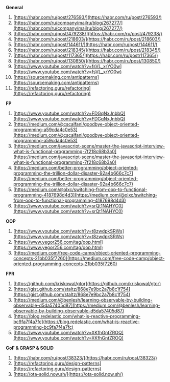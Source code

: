**General**

1. [https://habr.com/ru/post/276593/](https://habr.com/ru/post/276593/)
2. [https://habr.com/ru/company/mailru/blog/267277/](https://habr.com/ru/company/mailru/blog/267277/)
3. [https://habr.com/ru/post/479238/](https://habr.com/ru/post/479238/)
4. [https://habr.com/ru/post/218603/](https://habr.com/ru/post/218603/)
5. [https://habr.com/ru/post/144611/](https://habr.com/ru/post/144611/)
6. [https://habr.com/ru/post/218345/](https://habr.com/ru/post/218345/)
7. [https://habr.com/ru/post/117365/](https://habr.com/ru/post/117365/)
8. [https://habr.com/ru/post/130850/](https://habr.com/ru/post/130850/)
9. [https://www.youtube.com/watch?v=fsVL_xrYO0w](https://www.youtube.com/watch?v=fsVL_xrYO0w)
10. [https://sourcemaking.com/antipatterns](https://sourcemaking.com/antipatterns)
11. [https://refactoring.guru/refactoring](https://refactoring.guru/refactoring)

**FP**

1. [https://www.youtube.com/watch?v=FDGqNxJnbbQ](https://www.youtube.com/watch?v=FDGqNxJnbbQ)
2. [https://medium.com/@cscalfani/goodbye-object-oriented-programming-a59cda4c0e53](https://medium.com/@cscalfani/goodbye-object-oriented-programming-a59cda4c0e53)
3. [https://medium.com/javascript-scene/master-the-javascript-interview-what-is-functional-programming-7f218c68b3a0](https://medium.com/javascript-scene/master-the-javascript-interview-what-is-functional-programming-7f218c68b3a0)
4. [https://medium.com/better-programming/object-oriented-programming-the-trillion-dollar-disaster-92a4b666c7c7](https://medium.com/better-programming/object-oriented-programming-the-trillion-dollar-disaster-92a4b666c7c7)
5. [https://medium.com/@olxc/switching-from-oop-to-functional-programming-4187698d4d3](https://medium.com/@olxc/switching-from-oop-to-functional-programming-4187698d4d3)
6. [https://www.youtube.com/watch?v=srQt1NAHYC0](https://www.youtube.com/watch?v=srQt1NAHYC0)

**OOP**

1. [https://www.youtube.com/watch?v=t8zwdpkSRWs](https://www.youtube.com/watch?v=t8zwdpkSRWs)
2. [https://www.yegor256.com/tag/oop.html](https://www.yegor256.com/tag/oop.html)
3. [https://medium.com/free-code-camp/object-oriented-programming-concepts-21bb035f7260](https://medium.com/free-code-camp/object-oriented-programming-concepts-21bb035f7260)

**FPR**

1. [https://github.com/kriskowal/gtor](https://github.com/kriskowal/gtor)
2. [https://gist.github.com/staltz/868e7e9bc2a7b8c1f754](https://gist.github.com/staltz/868e7e9bc2a7b8c1f754)
3. [https://medium.com/@benlesh/learning-observable-by-building-observable-d5da57405d87](https://medium.com/@benlesh/learning-observable-by-building-observable-d5da57405d87)
4. [https://blog.redelastic.com/what-is-reactive-programming-bc9fa7f4a7fc](https://blog.redelastic.com/what-is-reactive-programming-bc9fa7f4a7fc)
5. [https://www.youtube.com/watch?v=XKfhGntZROQ](https://www.youtube.com/watch?v=XKfhGntZROQ)

**GoF & GRASP & SOLID**

1. [https://habr.com/ru/post/38323/](https://habr.com/ru/post/38323/)
2. [https://refactoring.guru/design-patterns](https://refactoring.guru/design-patterns)
3. [https://ota-solid.now.sh/](https://ota-solid.now.sh/)

